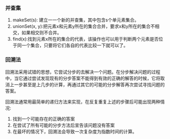 ### 并查集

1. makeSet(s): 建立一一个新的并查集，其中包含s个单元素集合。
2. unionSet(x, y):把元素x和元素y所在的集合合并，要求x和y所在的集合不相交，如果相交则不合并。
3. find(x):找到元素x所在的集合的代表，该操作也可以用于判断两个元素是否位于同一个集合，只要将它们各自的代表比较一下就可以了。

### 回溯法
回溯法采用试错的思想，它尝试分步的去解决一个问题。在分步解决问题的过程中，当它通过尝试发现现有的分步答案不能得到有效的正确的解答的时候，它将取消上一步甚至是上几步的计算，再通过其它的可能的分步解答再次尝试寻找问题的答案。

回溯法通常用最简单的递归方法来实现，在反复重复上述的步骤后可能出现两种情况:
1. 找到一个可能存在的正确的答案
2. 在尝试了所有可能的分步方法后宣告该问题没有答案
3. 在最坏的情况下，回溯法会导致一次复杂度为指数时间的计算。